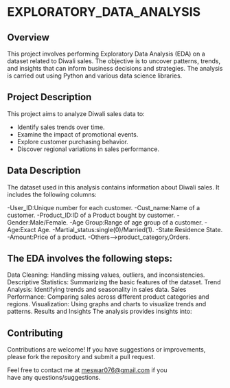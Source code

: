 # EXPLORATORY_DATA_ANALYSIS


## Overview

This project involves performing Exploratory Data Analysis (EDA) on a dataset related to Diwali sales. The objective is to uncover patterns, trends, and insights that can inform business decisions and strategies. The analysis is carried out using Python and various data science libraries.


## Project Description

This project aims to analyze Diwali sales data to:
- Identify sales trends over time.
- Examine the impact of promotional events.
- Explore customer purchasing behavior.
- Discover regional variations in sales performance.


## Data Description

The dataset used in this analysis contains information about Diwali sales. It includes the following columns:

-User_ID:Unique number for each customer.
-Cust_name:Name of a customer.
-Product_ID:ID of a Product bought by customer.
-Gender:Male/Female.
-Age Group:Range of age group of a customer.
-Age:Exact Age.
-Martial_status:single(0)/Married(1).
-State:Residence State.
-Amount:Price of a product.
-Others-->product_category,Orders.

## The EDA involves the following steps:

Data Cleaning: Handling missing values, outliers, and inconsistencies.
Descriptive Statistics: Summarizing the basic features of the dataset.
Trend Analysis: Identifying trends and seasonality in sales data.
Sales Performance: Comparing sales across different product categories and regions.
Visualization: Using graphs and charts to visualize trends and patterns.
Results and Insights
The analysis provides insights into:

## Contributing

Contributions are welcome! If you have suggestions or improvements, please fork the repository and submit a pull request.

Feel free to contact me at meswar076@gmail.com if you have any questions/suggestions.
